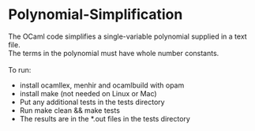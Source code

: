 # Polynomial-Simplification
The OCaml code simplifies a single-variable polynomial supplied in a text file. <br>
The terms in the polynomial must have whole number constants. <br> <br>
To run:
* install ocamllex, menhir and ocamlbuild with opam
* install make (not needed on Linux or Mac)
* Put any additional tests in the tests directory
* Run make clean && make tests
* The results are in the *.out files in the tests directory
